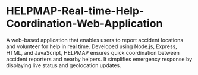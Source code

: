 # HELPMAP-Real-time-Help-Coordination-Web-Application
A web-based application that enables users to report accident locations and volunteer for help in real time. Developed using Node.js, Express, HTML, and JavaScript, HELPMAP ensures quick coordination between accident reporters and nearby helpers. It simplifies emergency response by displaying live status and geolocation updates.
